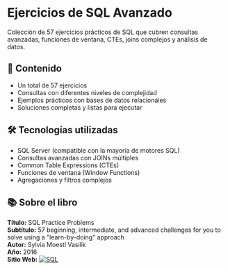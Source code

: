 # Ejercicios de SQL Avanzado

Colección de 57 ejercicios prácticos de SQL que cubren consultas avanzadas, funciones de ventana, CTEs, joins complejos y análisis de datos.

## 📌 Contenido

- Un total de 57 ejercicios
- Consultas con diferentes niveles de complejidad
- Ejemplos prácticos con bases de datos relacionales
- Soluciones completas y listas para ejecutar

## 🛠 Tecnologías utilizadas

- SQL Server (compatible con la mayoría de motores SQL)
- Consultas avanzadas con JOINs múltiples
- Common Table Expressions (CTEs)
- Funciones de ventana (Window Functions)
- Agregaciones y filtros complejos

## 📚 Sobre el libro

**Título:** SQL Practice Problems  
**Subtítulo:** 57 beginning, intermediate, and advanced challenges for you to solve using a "learn-by-doing" approach  
**Autor:** Sylvia Moestl Vasilik  
**Año:** 2016  
**Sitio Web:** [![SQL](https://img.shields.io/badge/SQL-Intermediate-orange)](https://www.sqlpracticeproblems.com) 
